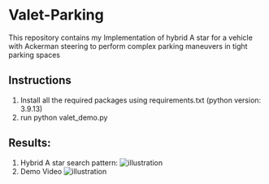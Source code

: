 # Valet-Parking
This repository contains my Implementation of hybrid A star for a vehicle with Ackerman steering to perform complex parking maneuvers in tight parking spaces
## Instructions
1. Install all the required packages using requirements.txt (python version: 3.9.13)
2. run python valet_demo.py

## Results:
1. Hybrid A star search pattern:
![illustration](media/search_pattern.png)
3. Demo Video
![illustration](src/valet_demo.gif)
